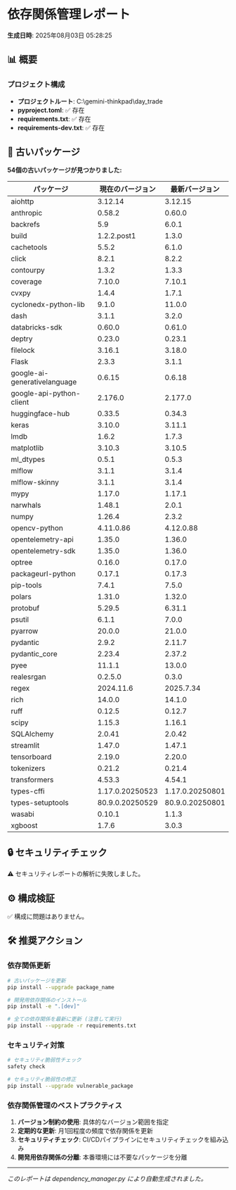 # 依存関係管理レポート

**生成日時**: 2025年08月03日 05:28:25

## 📊 概要

### プロジェクト構成
- **プロジェクトルート**: C:\gemini-thinkpad\day_trade
- **pyproject.toml**: ✅ 存在
- **requirements.txt**: ✅ 存在
- **requirements-dev.txt**: ✅ 存在

## 🔄 古いパッケージ

**54個の古いパッケージが見つかりました:**

| パッケージ | 現在のバージョン | 最新バージョン |
|------------|------------------|----------------|
| aiohttp | 3.12.14 | 3.12.15 |
| anthropic | 0.58.2 | 0.60.0 |
| backrefs | 5.9 | 6.0.1 |
| build | 1.2.2.post1 | 1.3.0 |
| cachetools | 5.5.2 | 6.1.0 |
| click | 8.2.1 | 8.2.2 |
| contourpy | 1.3.2 | 1.3.3 |
| coverage | 7.10.0 | 7.10.1 |
| cvxpy | 1.4.4 | 1.7.1 |
| cyclonedx-python-lib | 9.1.0 | 11.0.0 |
| dash | 3.1.1 | 3.2.0 |
| databricks-sdk | 0.60.0 | 0.61.0 |
| deptry | 0.23.0 | 0.23.1 |
| filelock | 3.16.1 | 3.18.0 |
| Flask | 2.3.3 | 3.1.1 |
| google-ai-generativelanguage | 0.6.15 | 0.6.18 |
| google-api-python-client | 2.176.0 | 2.177.0 |
| huggingface-hub | 0.33.5 | 0.34.3 |
| keras | 3.10.0 | 3.11.1 |
| lmdb | 1.6.2 | 1.7.3 |
| matplotlib | 3.10.3 | 3.10.5 |
| ml_dtypes | 0.5.1 | 0.5.3 |
| mlflow | 3.1.1 | 3.1.4 |
| mlflow-skinny | 3.1.1 | 3.1.4 |
| mypy | 1.17.0 | 1.17.1 |
| narwhals | 1.48.1 | 2.0.1 |
| numpy | 1.26.4 | 2.3.2 |
| opencv-python | 4.11.0.86 | 4.12.0.88 |
| opentelemetry-api | 1.35.0 | 1.36.0 |
| opentelemetry-sdk | 1.35.0 | 1.36.0 |
| optree | 0.16.0 | 0.17.0 |
| packageurl-python | 0.17.1 | 0.17.3 |
| pip-tools | 7.4.1 | 7.5.0 |
| polars | 1.31.0 | 1.32.0 |
| protobuf | 5.29.5 | 6.31.1 |
| psutil | 6.1.1 | 7.0.0 |
| pyarrow | 20.0.0 | 21.0.0 |
| pydantic | 2.9.2 | 2.11.7 |
| pydantic_core | 2.23.4 | 2.37.2 |
| pyee | 11.1.1 | 13.0.0 |
| realesrgan | 0.2.5.0 | 0.3.0 |
| regex | 2024.11.6 | 2025.7.34 |
| rich | 14.0.0 | 14.1.0 |
| ruff | 0.12.5 | 0.12.7 |
| scipy | 1.15.3 | 1.16.1 |
| SQLAlchemy | 2.0.41 | 2.0.42 |
| streamlit | 1.47.0 | 1.47.1 |
| tensorboard | 2.19.0 | 2.20.0 |
| tokenizers | 0.21.2 | 0.21.4 |
| transformers | 4.53.3 | 4.54.1 |
| types-cffi | 1.17.0.20250523 | 1.17.0.20250801 |
| types-setuptools | 80.9.0.20250529 | 80.9.0.20250801 |
| wasabi | 0.10.1 | 1.1.3 |
| xgboost | 1.7.6 | 3.0.3 |

## 🔒 セキュリティチェック

⚠️ セキュリティレポートの解析に失敗しました。

## ⚙️ 構成検証

✅ 構成に問題はありません。


## 🛠️ 推奨アクション

### 依存関係更新
```bash
# 古いパッケージを更新
pip install --upgrade package_name

# 開発用依存関係のインストール
pip install -e ".[dev]"

# 全ての依存関係を最新に更新 (注意して実行)
pip install --upgrade -r requirements.txt
```

### セキュリティ対策
```bash
# セキュリティ脆弱性チェック
safety check

# セキュリティ脆弱性の修正
pip install --upgrade vulnerable_package
```

### 依存関係管理のベストプラクティス
1. **バージョン制約の使用**: 具体的なバージョン範囲を指定
2. **定期的な更新**: 月1回程度の頻度で依存関係を更新
3. **セキュリティチェック**: CI/CDパイプラインにセキュリティチェックを組み込み
4. **開発用依存関係の分離**: 本番環境には不要なパッケージを分離

---
*このレポートは dependency_manager.py により自動生成されました。*
